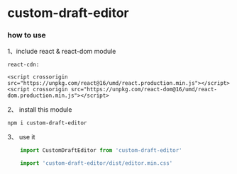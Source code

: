 # custom-draft-editor


### how to use 
1、include react & react-dom module

    react-cdn:
    
    <script crossorigin src="https://unpkg.com/react@16/umd/react.production.min.js"></script>
    <script crossorigin src="https://unpkg.com/react-dom@16/umd/react-dom.production.min.js"></script>

2、 install this module

    npm i custom-draft-editor

3、 use it

```js
    import CustomDraftEditor from 'custom-draft-editor'

    import 'custom-draft-editor/dist/editor.min.css'
```
